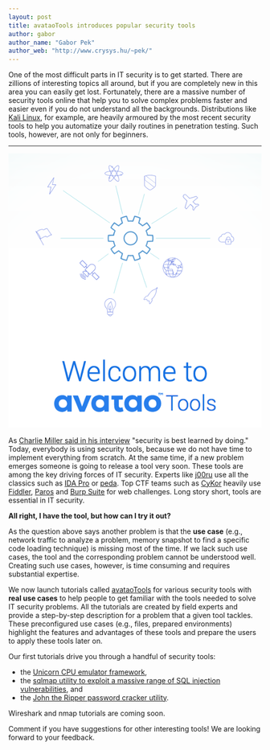 ```yaml
---
layout: post
title: avataoTools introduces popular security tools
author: gabor
author_name: "Gabor Pek"
author_web: "http://www.crysys.hu/~pek/"
---
```


One of the most difficult parts in IT security is to get started. There are zillions of interesting topics all around, but if you are completely new in this area you can easily get lost. Fortunately, there are a massive number of security tools online that help you to solve complex problems faster and easier even if you do not understand all the backgrounds. Distributions like [Kali Linux](https://www.kali.org/), for example, are heavily armoured by the most recent security tools to help you automatize your daily routines in penetration testing. Such tools, however, are not only for beginners.

<!--excerpt-->
----

![avataoTools](../images/avataoTools.png)

As [Charlie Miller said in his interview](https://blog.avatao.com/Interview-Charlie-Miller/) "security is best learned by doing." Today, everybody is using security tools, because we do not have time to implement everything from scratch. At the same time, if a new problem emerges someone is going to release a tool very soon. These tools are among the key driving forces of IT security. Experts like [j00ru](https://blog.avatao.com/Interview-Mateusz-Jurczyk/) use all the classics such as [IDA Pro](https://www.hex-rays.com/products/ida/) or [peda](https://github.com/longld/peda). Top CTF teams such as [CyKor](https://blog.avatao.com/Interview-CyKor/) heavily use [Fiddler](http://www.telerik.com/fiddler), [Paros](http://tools.kali.org/web-applications/paros) and [Burp Suite](https://portswigger.net/burp/) for web challenges. Long story short, tools are essential in IT security. 

**All right, I have the tool, but how can I try it out?**

As the question above says another problem is that the **use case** (e.g., network traffic to analyze a problem, memory snapshot to find a specific code loading technique) is missing most of the time. If we lack such use cases, the tool and the corresponding problem cannot be understood well. Creating such use cases, however, is time consuming and  requires substantial expertise. 

We now launch tutorials called [avataoTools](https://avatao.com/#/tools) for various security tools with **real use cases** to help people to get familiar with the tools needed to solve IT security problems. All the tutorials are created by field experts and provide a step-by-step description for a problem that a given tool tackles. These preconfigured use cases (e.g., files, prepared environments) highlight the features and advantages of these tools and prepare the users to apply these tools later on. 

Our first tutorials drive you through a handful of security tools:

- the [Unicorn CPU emulator framework](https://platform.avatao.com/paths/8e720072-9169-4d4c-9569-c330ce7fd947), 
- the [sqlmap utility to exploit a massive range of SQL injection vulnerabilities](https://platform.avatao.com/paths/f2514fd7-689a-4156-86c2-bf47fcf80baf), and 
- the [John the Ripper password cracker utility](https://platform.avatao.com/paths/93d404f9-47fc-4382-bc75-7fe4b4947095). 

Wireshark and nmap tutorials are coming soon. 

Comment if you have suggestions for other interesting tools! We are looking forward to your feedback.